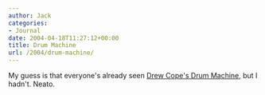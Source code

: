 ```yaml
---
author: Jack
categories:
- Journal
date: 2004-04-18T11:27:12+00:00
title: Drum Machine
url: /2004/drum-machine/
---
```


My guess is that everyone's already seen [Drew Cope's Drum Machine][1], but I hadn't. Neato.

 [1]: http://www.rockstargames.com/upload/swf/winners/multimedia/drewcope.html